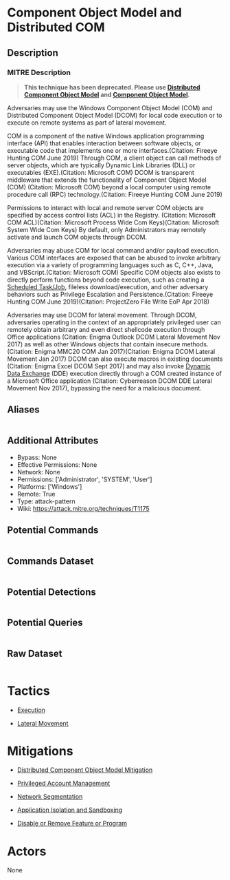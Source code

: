 
# Component Object Model and Distributed COM

## Description

### MITRE Description

> **This technique has been deprecated. Please use [Distributed Component Object Model](https://attack.mitre.org/techniques/T1021/003) and [Component Object Model](https://attack.mitre.org/techniques/T1559/001).**

Adversaries may use the Windows Component Object Model (COM) and Distributed Component Object Model (DCOM) for local code execution or to execute on remote systems as part of lateral movement. 

COM is a component of the native Windows application programming interface (API) that enables interaction between software objects, or executable code that implements one or more interfaces.(Citation: Fireeye Hunting COM June 2019) Through COM, a client object can call methods of server objects, which are typically Dynamic Link Libraries (DLL) or executables (EXE).(Citation: Microsoft COM) DCOM is transparent middleware that extends the functionality of Component Object Model (COM) (Citation: Microsoft COM) beyond a local computer using remote procedure call (RPC) technology.(Citation: Fireeye Hunting COM June 2019)

Permissions to interact with local and remote server COM objects are specified by access control lists (ACL) in the Registry. (Citation: Microsoft COM ACL)(Citation: Microsoft Process Wide Com Keys)(Citation: Microsoft System Wide Com Keys) By default, only Administrators may remotely activate and launch COM objects through DCOM.

Adversaries may abuse COM for local command and/or payload execution. Various COM interfaces are exposed that can be abused to invoke arbitrary execution via a variety of programming languages such as C, C++, Java, and VBScript.(Citation: Microsoft COM) Specific COM objects also exists to directly perform functions beyond code execution, such as creating a [Scheduled Task/Job](https://attack.mitre.org/techniques/T1053), fileless download/execution, and other adversary behaviors such as Privilege Escalation and Persistence.(Citation: Fireeye Hunting COM June 2019)(Citation: ProjectZero File Write EoP Apr 2018)

Adversaries may use DCOM for lateral movement. Through DCOM, adversaries operating in the context of an appropriately privileged user can remotely obtain arbitrary and even direct shellcode execution through Office applications (Citation: Enigma Outlook DCOM Lateral Movement Nov 2017) as well as other Windows objects that contain insecure methods.(Citation: Enigma MMC20 COM Jan 2017)(Citation: Enigma DCOM Lateral Movement Jan 2017) DCOM can also execute macros in existing documents (Citation: Enigma Excel DCOM Sept 2017) and may also invoke [Dynamic Data Exchange](https://attack.mitre.org/techniques/T1173) (DDE) execution directly through a COM created instance of a Microsoft Office application (Citation: Cyberreason DCOM DDE Lateral Movement Nov 2017), bypassing the need for a malicious document.

## Aliases

```

```

## Additional Attributes

* Bypass: None
* Effective Permissions: None
* Network: None
* Permissions: ['Administrator', 'SYSTEM', 'User']
* Platforms: ['Windows']
* Remote: True
* Type: attack-pattern
* Wiki: https://attack.mitre.org/techniques/T1175

## Potential Commands

```

```

## Commands Dataset

```

```

## Potential Detections

```json

```

## Potential Queries

```json

```

## Raw Dataset

```json

```

# Tactics


* [Execution](../tactics/Execution.md)

* [Lateral Movement](../tactics/Lateral-Movement.md)
    

# Mitigations


* [Distributed Component Object Model Mitigation](../mitigations/Distributed-Component-Object-Model-Mitigation.md)

* [Privileged Account Management](../mitigations/Privileged-Account-Management.md)
    
* [Network Segmentation](../mitigations/Network-Segmentation.md)
    
* [Application Isolation and Sandboxing](../mitigations/Application-Isolation-and-Sandboxing.md)
    
* [Disable or Remove Feature or Program](../mitigations/Disable-or-Remove-Feature-or-Program.md)
    

# Actors

None
